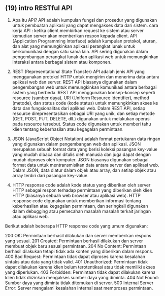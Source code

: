 ## (19) intro RESTful API

1. Apa itu API? API adalah kumpulan fungsi dan prosedur yang digunakan untuk pembuatan aplikasi yang dapat mengakses data dari sistem.
cara kerja API : ketika client membirkan request ke sistem atau server kemudian server akan memberikan respon kepada client.
API (Application Programming Interface) adalah kumpulan protokol, aturan, dan alat yang memungkinkan aplikasi perangkat lunak untuk berkomunikasi dengan satu sama lain. API sering digunakan dalam pengembangan perangkat lunak dan aplikasi web untuk memungkinkan interaksi antara berbagai sistem atau komponen.

2. REST (Representational State Transfer) API adalah jenis API yang menggunakan protokol HTTP untuk mengirim dan menerima data antara aplikasi web dan server. REST API biasanya digunakan dalam pengembangan web untuk memungkinkan komunikasi antara berbagai sistem yang berbeda.
REST API menggunakan konsep-konsep seperti resource (sumber daya), URI (Uniform Resource Identifier), method (metode), dan status code (kode status) untuk memungkinkan akses ke data dan fungsionalitas dari aplikasi web.
Dalam REST API, setiap resource direpresentasikan sebagai URI yang unik, dan setiap metode (GET, POST, PUT, DELETE, dll.) digunakan untuk melakukan operasi pada resource tersebut. Status code digunakan untuk memberi tahu klien tentang keberhasilan atau kegagalan permintaan.

3. JSON (JavaScript Object Notation) adalah format pertukaran data ringan yang digunakan dalam pengembangan web dan aplikasi. JSON merupakan sebuah format data yang berisi koleksi pasangan key-value yang mudah dibaca dan ditulis oleh manusia dan juga dapat dengan mudah diproses oleh komputer.
JSON biasanya digunakan sebagai format data untuk mentransmisikan data antara server dan aplikasi web. Dalam JSON, data diatur dalam objek atau array, dan setiap objek atau array terdiri dari pasangan key-value.

4. HTTP response code adalah kode status yang diberikan oleh server HTTP sebagai respon terhadap permintaan yang diberikan oleh klien HTTP (biasanya sebuah web browser atau aplikasi web). HTTP response code digunakan untuk memberikan informasi tentang keberhasilan atau kegagalan permintaan, dan seringkali digunakan dalam debugging atau pemecahan masalah masalah terkait jaringan atau aplikasi web.

Berikut adalah beberapa HTTP response code yang umum digunakan:

200 OK: Permintaan berhasil dilakukan dan server memberikan respons yang sesuai.
201 Created: Permintaan berhasil dilakukan dan server membuat objek baru sesuai permintaan.
204 No Content: Permintaan berhasil dilakukan tetapi tidak ada konten yang diberikan dalam respons.
400 Bad Request: Permintaan tidak dapat diproses karena kesalahan sintaks atau data yang tidak valid.
401 Unauthorized: Permintaan tidak dapat dilakukan karena klien belum terotentikasi atau tidak memiliki akses yang diperlukan.
403 Forbidden: Permintaan tidak dapat dilakukan karena klien tidak diizinkan mengakses sumber daya yang diminta.
404 Not Found: Sumber daya yang diminta tidak ditemukan di server.
500 Internal Server Error: Server mengalami kesalahan internal saat memproses permintaan.